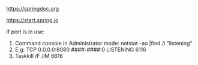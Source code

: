 https://springdoc.org</br>

https://start.spring.io </br>

If port is in use:</br>
1. Command console in Administrator mode: netstat -ao |find /i "listening"</br>
2. E.g: TCP    0.0.0.0:8080           ####-####:0      LISTENING       6116</br>
3. Taskkill /F /IM 6616
